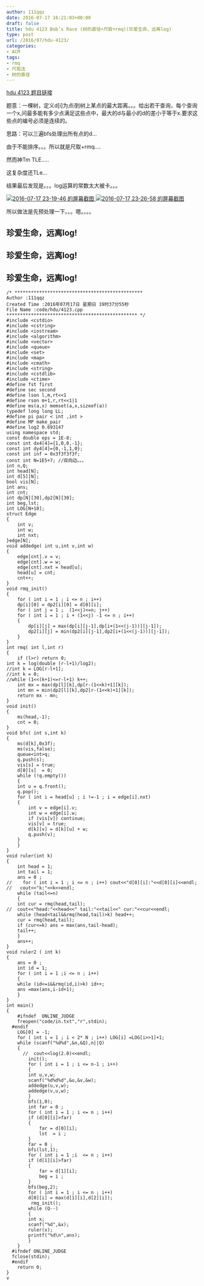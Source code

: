 ```yaml
---
author: 111qqz
date: 2016-07-17 16:21:03+00:00
draft: false
title: hdu 4123 Bob’s Race (树的直径+尺取+rmq)(珍爱生命，远离log)
type: post
url: /2016/07/hdu-4123/
categories:
- ACM
tags:
- rmq
- 尺取法
- 树的直径
---
```


[hdu 4123 题目链接](http://acm.hdu.edu.cn/showproblem.php?pid=4123)



题意：一棵树，定义d[i]为点i到树上某点的最大距离。。。给出若干查询，每个查询一个x,问最多能有多少点满足这些点中，最大的d与最小的d的差小于等于x.要求这些点的编号必须是连续的。

思路：可以三遍bfs处理出所有点的d...

由于不能排序。。。所以就是尺取+rmq....

然而神Tm TLE.....

这复杂度还TLe...

结果最后发现是。。。log运算的常数太大被卡。。。

[![2016-07-17 23-19-46 的屏幕截图](https://111qqz.com/wordpress/wp-content/uploads/2016/07/2016-07-17-23-19-46-的屏幕截图.png)
](https://111qqz.com/wordpress/wp-content/uploads/2016/07/2016-07-17-23-19-46-的屏幕截图.png) [![2016-07-17 23-26-58 的屏幕截图](https://111qqz.com/wordpress/wp-content/uploads/2016/07/2016-07-17-23-26-58-的屏幕截图.png)
](https://111qqz.com/wordpress/wp-content/uploads/2016/07/2016-07-17-23-26-58-的屏幕截图.png)



所以做法是先预处理一下。。。嗯。。。。




## **珍爱生命，远离log!**




## **珍爱生命，远离log!**




## **珍爱生命，远离log!**








    
    /* ***********************************************
    Author :111qqz
    Created Time :2016年07月17日 星期日 19时37分55秒
    File Name :code/hdu/4123.cpp
    ************************************************ */
    #include <cstdio>
    #include <cstring>
    #include <iostream>
    #include <algorithm>
    #include <vector>
    #include <queue>
    #include <set>
    #include <map>
    #include <cmath>
    #include <string>
    #include <cstdlib>
    #include <ctime>
    #define fst first
    #define sec second
    #define lson l,m,rt<<1
    #define rson m+1,r,rt<<1|1
    #define ms(a,x) memset(a,x,sizeof(a))
    typedef long long LL;
    #define pi pair < int ,int >
    #define MP make_pair
    #define log2 0.693147
    using namespace std;
    const double eps = 1E-8;
    const int dx4[4]={1,0,0,-1};
    const int dy4[4]={0,-1,1,0};
    const int inf = 0x3f3f3f3f;
    const int N=1E5+7; //双向边。。。
    int n,Q;
    int head[N];
    int d[5][N];
    bool vis[N];
    int ans;
    int cnt;
    int dp[N][30],dp2[N][30];
    int beg,lst;
    int LOG[N+10];
    struct Edge
    {
        int v;
        int w;
        int nxt;
    }edge[N];
    void addedge( int u,int v,int w)
    {
        edge[cnt].v = v;
        edge[cnt].w = w;
        edge[cnt].nxt = head[u];
        head[u] = cnt;
        cnt++;
    }
    void rmq_init()
    {
        for ( int i = 1 ; i <= n ; i++)
    	dp[i][0] = dp2[i][0] = d[0][i];
        for ( int j = 1 ;  (1<<j)<=n; j++)
    	for ( int i = 1 ; i + (1<<j) -1 <= n ; i++)
    	{
    	    dp[i][j] = max(dp[i][j-1],dp[i+(1<<(j-1))][j-1]);
    	    dp2[i][j] = min(dp2[i][j-1],dp2[i+(1<<(j-1))][j-1]);
    	}
    }
    int rmq( int l,int r)
    {
        if (l>r) return 0;
    int k = log(double (r-l+1)/log2);
    //int k = LOG[r-l+1];
    //int k = 0;
    //while (1<<(k+1)<=r-l+1) k++;
        int mx = max(dp[l][k],dp[r-(1<<k)+1][k]);
        int mn = min(dp2[l][k],dp2[r-(1<<k)+1][k]);
        return mx - mn;
    }
    void init()
    {
        ms(head,-1);
        cnt = 0; 
    }
    void bfs( int s,int k)
    {
        ms(d[k],0x3f);
        ms(vis,false);
        queue<int>q;
        q.push(s);
        vis[s] = true;
        d[0][s]  = 0;
        while (!q.empty())
        {
    	int u = q.front();
    	q.pop();
    	for ( int i = head[u] ; i !=-1 ; i = edge[i].nxt)
    	{
    	    int v = edge[i].v;
    	    int w = edge[i].w;
    	    if (vis[v]) continue;
    	    vis[v] = true;
    	    d[k][v] = d[k][u] + w;
    	    q.push(v);
    	}
        }
    }
    void ruler(int k)
    {
        int head = 1;
        int tail = 1;
        ans = 0 ;
    //    for ( int i = 1 ; i <= n ; i++) cout<<"d[0][i]:"<<d[0][i]<<endl;
    //   cout<<"k:"<<k<<endl;
        while (tail<=n)
        {
    	int cur = rmq(head,tail);
    //	cout<<"head:"<<head<<" tail:"<<tail<<" cur:"<<cur<<endl;
    	while (head<tail&&rmq(head,tail)>k) head++;
    	cur = rmq(head,tail);
    	if (cur<=k) ans = max(ans,tail-head);
    	tail++;
        }
        ans++;
    }
    void ruler2 ( int k)
    {
        ans = 0 ;
        int id = 1;
        for ( int i = 1 ;i <= n ; i++)
        {
    	while (id<=i&&rmq(id,i)>k) id++;
    	ans =max(ans,i-id+1);
        }
    }
    int main()
    {
    	#ifndef  ONLINE_JUDGE 
    	freopen("code/in.txt","r",stdin);
      #endif
    	LOG[0] = -1;
    	for ( int i = 1 ; i < 2* N ; i++) LOG[i] =LOG[i>>1]+1;
    	while (scanf("%d%d",&n,&Q),n||Q)
    	{
    	  //  cout<<log(2.0)<<endl;
    	    init();
    	    for ( int i = 1 ; i <= n-1 ; i++)
    	    {
    		int u,v,w;
    		scanf("%d%d%d",&u,&v,&w);
    		addedge(u,v,w);
    		addedge(v,u,w);
    	    }
    	    bfs(1,0);
    	    int far = 0 ;
    	    for ( int i = 1 ; i <= n ; i++)
    		if (d[0][i]>far)
    		{
    		    far = d[0][i];
    		    lst  = i ;
    		}
    	    far = 0 ;
    	    bfs(lst,1);
    	    for ( int i = 1 ;i  <= n ; i++)
    		if (d[1][i]>far)
    		{
    		    far = d[1][i];
    		    beg = i ;
    		}
    	    bfs(beg,2);
    	    for ( int i = 1 ; i <= n ; i++)
    		d[0][i] = max(d[1][i],d[2][i]);
    	     rmq_init();
    	    while (Q--)
    	    {
    		int x;
    		scanf("%d",&x);
    		ruler(x);
    		printf("%d\n",ans);
    	    }
    	}
      #ifndef ONLINE_JUDGE  
      fclose(stdin);
      #endif
        return 0;
    }
    v



